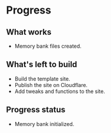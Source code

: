 # Progress

## What works
- Memory bank files created.

## What's left to build
- Build the template site.
- Publish the site on Cloudflare.
- Add tweaks and functions to the site.

## Progress status
- Memory bank initialized.
